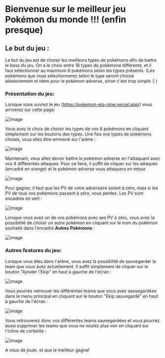# Bienvenue sur le meilleur jeu Pokémon du monde !!! (enfin presque)

## Le but du jeu :
Le but du jeu est de choisir les meilleurs types de pokémons afin de battre le boss du jeu. On a le choix entre 18 types de pokémons différents, et il faut sélectionner au maximum 6 pokémons selon les types présents. (Les pokémons que vous sélectionnerez selon le type seront choisis aléatoirement et idem pour le pokémon adverse, sinon c'est trop simple :| )

### Présentation du jeu:
Lorsque vous ouvrez le jeu (https://pokemon-eta-nine.vercel.app/) vous arriverez sur cette page:

![image](https://github.com/BaptisteMathon/POKEMON/assets/103061783/1e1ab5d9-02ec-4927-8402-26ef6a44c6bc)

Vous avez le choix de choisir les types de vos 6 pokémons en cliquant simplement sur les boutons des types. Une fois vos types de pokémons choisis, vous allez être emmené sur l'arène :

![image](https://github.com/BaptisteMathon/POKEMON/assets/103061783/24387557-891f-4520-a807-d1e0f70440d9)

Maintenant, vous allez devoir battre le pokémon adverse en l'attaquant avec vos 4 différentes attaques. Pour ce faire, il suffit de cliquer sur les attaques (encadré en orange) et le pokémon adverse vous attaquera en retour.

![image](https://github.com/BaptisteMathon/POKEMON/assets/103061783/9c67f60b-e4df-4700-b1cb-7c096c1c020f)

Pour gagner, il faut que les PV de votre adversaire soient à zéro, mais si les PV de tous vos pokémons passent à zéro, vous perdez. Les PV sont encadrés en vert :

![image](https://github.com/BaptisteMathon/POKEMON/assets/103061783/7bae4ae0-2ba5-42b5-8ae2-19329245fe05)

Lorsque vous avez un de vos pokémons avec ses PV à zéro, vous avez la possibilité de choisir un autre pokémon en cliquant sur le nom du pokémon souhaité dans l'encadré **Autres Pokémons** :

![image](https://github.com/BaptisteMathon/POKEMON/assets/103061783/ad7b8770-75ac-41f0-9ed4-5ef80ac105ad)

### Autres features du jeu:

Lorsque vous êtes dans l'arène, vous avez la possibilité de sauvegarder la team que vous avez actuellement. Il suffit simplement de cliquer sur le bouton "Ajouter l'Ekip" en haut à gauche de l'écran :

![image](https://github.com/BaptisteMathon/POKEMON/assets/103061783/e5428602-95ed-40e1-8570-64e430d4f4e4)

Vous pourrez retrouver les différentes teams que vous avez sauvegardées dans le menu principal en cliquant sur le bouton "Ekip sauvegardé" en haut à gauche de l'écran :

![image](https://github.com/BaptisteMathon/POKEMON/assets/103061783/ea6b242f-d310-4fcc-8c28-c143b6c86248)

Vous retrouverez donc vos différentes teams sauvegardées et vous pourrez aussi supprimer les teams que vous ne voulez plus voir en cliquant sur l'icône de corbeille :

![image](https://github.com/BaptisteMathon/POKEMON/assets/103061783/480b6341-9036-4273-b043-991beeb85bd0)

A vous de jouer, et que le meilleur gagne!

